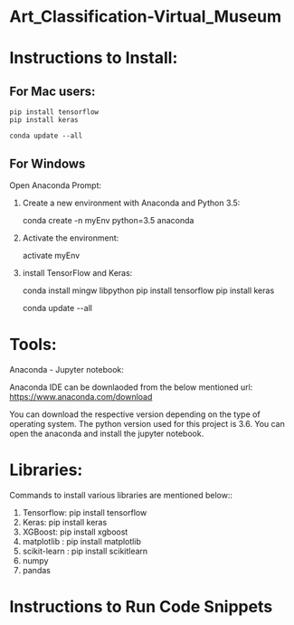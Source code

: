# Art_Classification-Virtual_Museum

# Instructions to Install:

## For Mac users:

	pip install tensorflow
	pip install keras
	
	conda update --all

## For Windows 

Open Anaconda Prompt:

1. Create a new environment with Anaconda and Python 3.5:
	
	conda create -n myEnv python=3.5 anaconda

2. Activate the environment:
	
	activate myEnv

3. install TensorFlow and Keras:
	
	conda install mingw libpython
	pip install tensorflow
	pip install keras
	
	conda update --all
# Tools:

Anaconda - Jupyter notebook:

Anaconda IDE can be downlaoded from the below mentioned url:
https://www.anaconda.com/download

You can download the respective version depending on the type of operating system.
The python version used for this project is 3.6.
You can open the anaconda and install the jupyter notebook.

# Libraries:

Commands to install various libraries are mentioned below::

1. Tensorflow: pip install tensorflow
2. Keras: pip install keras
3. XGBoost: pip install xgboost
4. matplotlib : pip install matplotlib
5. scikit-learn : pip install scikitlearn
6. numpy
7. pandas

# Instructions to Run Code Snippets
